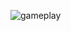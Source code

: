 ![gameplay](https://user-images.githubusercontent.com/23395196/111743541-17e6f680-8847-11eb-98f3-8262c02bb786.png)
